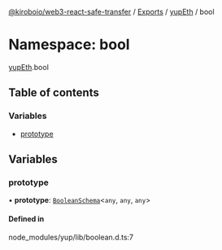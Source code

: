 [@kiroboio/web3-react-safe-transfer](../README.md) / [Exports](../modules.md) / [yupEth](yupEth.md) / bool

# Namespace: bool

[yupEth](yupEth.md).bool

## Table of contents

### Variables

- [prototype](yupEth.bool.md#prototype)

## Variables

### prototype

• **prototype**: [`BooleanSchema`](../classes/yupEth.BooleanSchema.md)<`any`, `any`, `any`\>

#### Defined in

node_modules/yup/lib/boolean.d.ts:7
